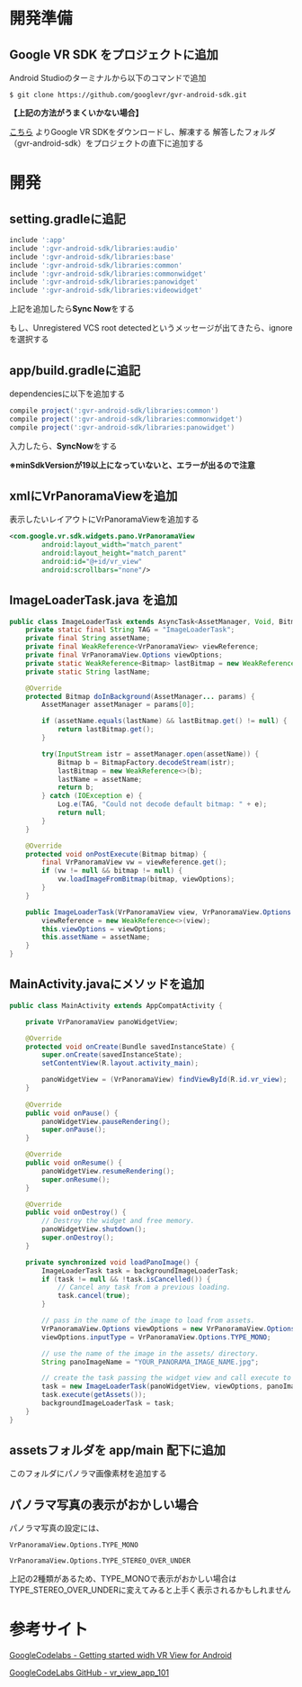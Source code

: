 # 開発準備

## Google VR SDK をプロジェクトに追加
Android Studioのターミナルから以下のコマンドで追加

~~~terminal
$ git clone https://github.com/googlevr/gvr-android-sdk.git
~~~
**【上記の方法がうまくいかない場合】**

[こちら](https://github.com/googlevr/gvr-android-sdk)
よりGoogle VR SDKをダウンロードし、解凍する
解答したフォルダ（gvr-android-sdk）をプロジェクトの直下に追加する

# 開発

## setting.gradleに追記
~~~gradle
include ':app'
include ':gvr-android-sdk/libraries:audio'
include ':gvr-android-sdk/libraries:base'
include ':gvr-android-sdk/libraries:common'
include ':gvr-android-sdk/libraries:commonwidget'
include ':gvr-android-sdk/libraries:panowidget'
include ':gvr-android-sdk/libraries:videowidget'
~~~

上記を追加したら**Sync Now**をする


もし、Unregistered VCS root detectedというメッセージが出てきたら、ignoreを選択する


## app/build.gradleに追記
dependenciesに以下を追加する

~~~gradle
compile project(':gvr-android-sdk/libraries:common')
compile project(':gvr-android-sdk/libraries:commonwidget')
compile project(':gvr-android-sdk/libraries:panowidget')
~~~
入力したら、**SyncNow**をする

**※minSdkVersionが19以上になっていないと、エラーが出るので注意**

## xmlにVrPanoramaViewを追加
表示したいレイアウトにVrPanoramaViewを追加する

~~~xml
<com.google.vr.sdk.widgets.pano.VrPanoramaView
        android:layout_width="match_parent"
        android:layout_height="match_parent"
        android:id="@+id/vr_view"
        android:scrollbars="none"/>
~~~

## ImageLoaderTask.java を追加
~~~java
public class ImageLoaderTask extends AsyncTask<AssetManager, Void, Bitmap> {
    private static final String TAG = "ImageLoaderTask";
    private final String assetName;
    private final WeakReference<VrPanoramaView> viewReference;
    private final VrPanoramaView.Options viewOptions;
    private static WeakReference<Bitmap> lastBitmap = new WeakReference<>(null);
    private static String lastName;

    @Override
    protected Bitmap doInBackground(AssetManager... params) {
        AssetManager assetManager = params[0];

        if (assetName.equals(lastName) && lastBitmap.get() != null) {
            return lastBitmap.get();
        }

        try(InputStream istr = assetManager.open(assetName)) {
            Bitmap b = BitmapFactory.decodeStream(istr);
            lastBitmap = new WeakReference<>(b);
            lastName = assetName;
            return b;
        } catch (IOException e) {
            Log.e(TAG, "Could not decode default bitmap: " + e);
            return null;
        }
    }

    @Override
    protected void onPostExecute(Bitmap bitmap) {
        final VrPanoramaView vw = viewReference.get();
        if (vw != null && bitmap != null) {
            vw.loadImageFromBitmap(bitmap, viewOptions);
        }
    }

    public ImageLoaderTask(VrPanoramaView view, VrPanoramaView.Options viewOptions, String assetName) {
        viewReference = new WeakReference<>(view);
        this.viewOptions = viewOptions;
        this.assetName = assetName;
    }
}
~~~

## MainActivity.javaにメソッドを追加

~~~java
public class MainActivity extends AppCompatActivity {

    private VrPanoramaView panoWidgetView;

    @Override
    protected void onCreate(Bundle savedInstanceState) {
        super.onCreate(savedInstanceState);
        setContentView(R.layout.activity_main);

        panoWidgetView = (VrPanoramaView) findViewById(R.id.vr_view);
    }
    
    @Override
    public void onPause() {
        panoWidgetView.pauseRendering();
        super.onPause();
    }

    @Override
    public void onResume() {
        panoWidgetView.resumeRendering();
        super.onResume();
    }

    @Override
    public void onDestroy() {
        // Destroy the widget and free memory.
        panoWidgetView.shutdown();
        super.onDestroy();
    }

    private synchronized void loadPanoImage() {
        ImageLoaderTask task = backgroundImageLoaderTask;
        if (task != null && !task.isCancelled()) {
            // Cancel any task from a previous loading.
            task.cancel(true);
        }

        // pass in the name of the image to load from assets.
        VrPanoramaView.Options viewOptions = new VrPanoramaView.Options();
        viewOptions.inputType = VrPanoramaView.Options.TYPE_MONO;

        // use the name of the image in the assets/ directory.
        String panoImageName = "YOUR_PANORAMA_IMAGE_NAME.jpg";

        // create the task passing the widget view and call execute to start.
        task = new ImageLoaderTask(panoWidgetView, viewOptions, panoImageName);
        task.execute(getAssets());
        backgroundImageLoaderTask = task;
    }
}
~~~

## assetsフォルダを app/main 配下に追加
このフォルダにパノラマ画像素材を追加する


## パノラマ写真の表示がおかしい場合
パノラマ写真の設定には、

```
VrPanoramaView.Options.TYPE_MONO

VrPanoramaView.Options.TYPE_STEREO_OVER_UNDER
```
上記の2種類があるため、TYPE_MONOで表示がおかしい場合はTYPE_STEREO_OVER_UNDERに変えてみると上手く表示されるかもしれません


# 参考サイト
[GoogleCodelabs - Getting started widh VR View for Android](https://codelabs.developers.google.com/codelabs/vr_view_app_101/index.html?index=..%2F..%2Findex#1)

[GoogleCodeLabs GitHub - vr_view_app_101](https://github.com/googlecodelabs/vr_view_app_101/archive/master.zip)